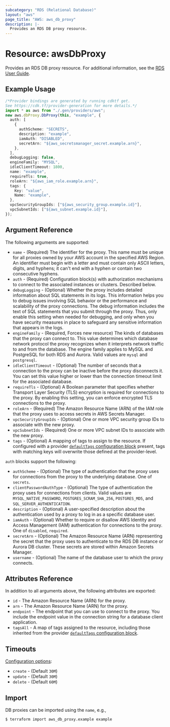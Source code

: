 ```yaml
---
subcategory: "RDS (Relational Database)"
layout: "aws"
page_title: "AWS: aws_db_proxy"
description: |-
  Provides an RDS DB proxy resource.
---
```


# Resource: awsDbProxy

Provides an RDS DB proxy resource. For additional information, see the [RDS User Guide](https://docs.aws.amazon.com/AmazonRDS/latest/UserGuide/rds-proxy.html).

## Example Usage

```typescript
/*Provider bindings are generated by running cdktf get.
See https://cdk.tf/provider-generation for more details.*/
import * as aws from "./.gen/providers/aws";
new aws.dbProxy.DbProxy(this, "example", {
  auth: [
    {
      authScheme: "SECRETS",
      description: "example",
      iamAuth: "DISABLED",
      secretArn: "${aws_secretsmanager_secret.example.arn}",
    },
  ],
  debugLogging: false,
  engineFamily: "MYSQL",
  idleClientTimeout: 1800,
  name: "example",
  requireTls: true,
  roleArn: "${aws_iam_role.example.arn}",
  tags: {
    Key: "value",
    Name: "example",
  },
  vpcSecurityGroupIds: ["${aws_security_group.example.id}"],
  vpcSubnetIds: ["${aws_subnet.example.id}"],
});

```

## Argument Reference

The following arguments are supported:

* `name` - (Required) The identifier for the proxy. This name must be unique for all proxies owned by your AWS account in the specified AWS Region. An identifier must begin with a letter and must contain only ASCII letters, digits, and hyphens; it can't end with a hyphen or contain two consecutive hyphens.
* `auth` - (Required) Configuration block(s) with authorization mechanisms to connect to the associated instances or clusters. Described below.
* `debugLogging` - (Optional) Whether the proxy includes detailed information about SQL statements in its logs. This information helps you to debug issues involving SQL behavior or the performance and scalability of the proxy connections. The debug information includes the text of SQL statements that you submit through the proxy. Thus, only enable this setting when needed for debugging, and only when you have security measures in place to safeguard any sensitive information that appears in the logs.
* `engineFamily` - (Required, Forces new resource) The kinds of databases that the proxy can connect to. This value determines which database network protocol the proxy recognizes when it interprets network traffic to and from the database. The engine family applies to MySQL and PostgreSQL for both RDS and Aurora. Valid values are `mysql` and `postgresql`.
* `idleClientTimeout` - (Optional) The number of seconds that a connection to the proxy can be inactive before the proxy disconnects it. You can set this value higher or lower than the connection timeout limit for the associated database.
* `requireTls` - (Optional) A Boolean parameter that specifies whether Transport Layer Security (TLS) encryption is required for connections to the proxy. By enabling this setting, you can enforce encrypted TLS connections to the proxy.
* `roleArn` - (Required) The Amazon Resource Name (ARN) of the IAM role that the proxy uses to access secrets in AWS Secrets Manager.
* `vpcSecurityGroupIds` - (Optional) One or more VPC security group IDs to associate with the new proxy.
* `vpcSubnetIds` - (Required) One or more VPC subnet IDs to associate with the new proxy.
* `tags` - (Optional) A mapping of tags to assign to the resource. If configured with a provider [`defaultTags` configuration block](https://registry.terraform.io/providers/hashicorp/aws/latest/docs#default_tags-configuration-block) present, tags with matching keys will overwrite those defined at the provider-level.

`auth` blocks support the following:

* `authScheme` - (Optional) The type of authentication that the proxy uses for connections from the proxy to the underlying database. One of `secrets`.
* `clientPasswordAuthType` - (Optional) The type of authentication the proxy uses for connections from clients. Valid values are `MYSQL_NATIVE_PASSWORD`, `POSTGRES_SCRAM_SHA_256`, `POSTGRES_MD5`, and `SQL_SERVER_AUTHENTICATION`.
* `description` - (Optional) A user-specified description about the authentication used by a proxy to log in as a specific database user.
* `iamAuth` - (Optional) Whether to require or disallow AWS Identity and Access Management (IAM) authentication for connections to the proxy. One of `disabled`, `required`.
* `secretArn` - (Optional) The Amazon Resource Name (ARN) representing the secret that the proxy uses to authenticate to the RDS DB instance or Aurora DB cluster. These secrets are stored within Amazon Secrets Manager.
* `username` - (Optional) The name of the database user to which the proxy connects.

## Attributes Reference

In addition to all arguments above, the following attributes are exported:

* `id` - The Amazon Resource Name (ARN) for the proxy.
* `arn` - The Amazon Resource Name (ARN) for the proxy.
* `endpoint` - The endpoint that you can use to connect to the proxy. You include the endpoint value in the connection string for a database client application.
* `tagsAll` - A map of tags assigned to the resource, including those inherited from the provider [`defaultTags` configuration block](https://registry.terraform.io/providers/hashicorp/aws/latest/docs#default_tags-configuration-block).

## Timeouts

[Configuration options](https://developer.hashicorp.com/terraform/language/resources/syntax#operation-timeouts):

* `create` - (Default `30M`)
* `update` - (Default `30M`)
* `delete` - (Default `60M`)

## Import

DB proxies can be imported using the `name`, e.g.,

```console
$ terraform import aws_db_proxy.example example
```
